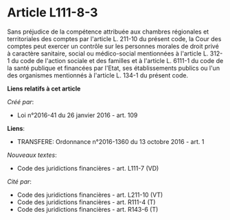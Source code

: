 # Article L111-8-3

Sans préjudice de la compétence attribuée aux chambres régionales et territoriales des comptes par l'article L. 211-10 du
présent code, la Cour des comptes peut exercer un contrôle sur les personnes morales de droit privé à caractère sanitaire,
social ou médico-social mentionnées à l'article L. 312-1 du code de l'action sociale et des familles et à l'article L. 6111-1
du code de la santé publique et financées par l'Etat, ses établissements publics ou l'un des organismes mentionnés à
l'article L. 134-1 du présent code.

**Liens relatifs à cet article**

_Créé par_:

  - Loi n°2016-41 du 26 janvier 2016 - art. 109

**Liens**:

  - TRANSFERE: Ordonnance n°2016-1360 du 13 octobre 2016 - art. 1

_Nouveaux textes_:

  - Code des juridictions financières - art. L111-7 (VD)

_Cité par_:

  - Code des juridictions financières - art. L211-10 (VT)
  - Code des juridictions financières - art. R111-4 (T)
  - Code des juridictions financières - art. R143-6 (T)
